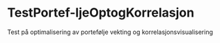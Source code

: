 # TestPortef-ljeOptogKorrelasjon
Test på optimalisering av portefølje vekting og korrelasjonsvisualisering
